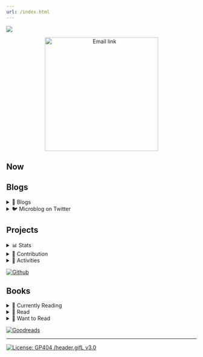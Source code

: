 ```yaml
---
url: /index.html
---
```


[<img src="/img/header.gif">](https://github.com/AnzenKodo/AnzenKodo)

<div align="center">
  <a href="mailto:AnzenKodo@altmails.com">
    <img width="300em" alt="Email link" src="https://img.shields.io/badge/-AnzenKodo@altmails.com-f99b39?style=for-the-badge&logo=gmail&color=ea4335&logoColor=fff">
  </a>
</div>

## Now

## Blogs

<details>
  <summary>📝 Blogs</summary>

  <!-- BLOG:START -->
- [This is my first post](https://ionote.vercel.app/This-is-my-first-post.html)
- [This is something](https://ionote.vercel.app/This-is-something.html)
<!-- BLOG:END -->
  [See More](https://ionote.vercel.app) or Subsribe to [![RSS](https://img.shields.io/badge/-RSS-f99b39?style=for-the-badge&logo=rss&color=f99b39&logoColor=fff)](https://ionote.vercel.app/feed.xml)

</details>

<details>
  <summary>🐦 Microblog on Twitter</summary>

  [![github-readme-twitter](https://github-readme-twitter.gazf.vercel.app/api?id=Anzenkodo&layout=wide)](https://twitter.com/AnzenKodo)

  [![Twitter](https://img.shields.io/badge/-@Anzenkodo-2C3E50?style=for-the-badge&logo=twitter&color=1da1f2&logoColor=fff)](https://twitter.com/AnzenKodo)

</details>

## Projects

<details>
  <summary>📊 Stats</summary>

  <img src="https://github-readme-stats.vercel.app/api/top-langs/?username=AnzenKodo&bg_color=00000000&hide_border=true&text_color=0583F2&title_color=F20544&langs_count=10" align="left">

  ![Github Stats](https://github-readme-stats.vercel.app/api?username=AnzenKodo&show_icons=true&bg_color=00000000&hide_border=true&text_color=0583F2&title_color=F20544&include_all_commits=true&count_private=true)
  [![GitHub Streak](https://github-readme-streak-stats.herokuapp.com?user=AnzenKodo&hide_border=true&date_format=j%2Fn%5B%2FY%5D&background=00000000&ring=F20544&fire=F20544&currStreakNum=0583F2&sideNums=0583F2&currStreakLabel=0583F2&sideLabels=0583F2&stroke=F20544&dates=0583F2)](https://github-readme-streak-stats.herokuapp.com/demo/?user=AnzenKodo&theme=default&hide_border=true&date_format=j%2Fn%5B%2FY%5D&properties=border&background=%2300000000&ring=%23F20544FF&fire=%23F20544FF&currStreakNum=%230583F2FF&sideNums=%230583F2FF&currStreakLabel=%230583F2&sideLabels=%230583F2&stroke=%23F20544&dates=%230583F2)

</details>

<details>
  <summary>🤝 Contribution</summary>

  ![trophy](https://github-profile-trophy.vercel.app/?username=AnzenKodo&no-bg=true&no-frame=true&theme=nord&column=10)
  ![Tesura's github activity graph](https://activity-graph.herokuapp.com/graph?username=AnzenKodo&bg_color=000000000&color=0583F2&line=f20544&point=0583F2&area_color=0583F2&hide_border=true&area=true)

</details>

<details>
  <summary>🔨 Activities</summary>

  <!--START_SECTION:activity-->
1. ❗️ Closed issue [#2](https://github.com/ije/land/issues/2) in [ije/land](https://github.com/ije/land)
2. 🗣 Commented on [#2](https://github.com/ije/land/issues/2) in [ije/land](https://github.com/ije/land)
3. 🗣 Commented on [#2](https://github.com/ije/land/issues/2) in [ije/land](https://github.com/ije/land)
4. ❗️ Opened issue [#2](https://github.com/ije/land/issues/2) in [ije/land](https://github.com/ije/land)
  <!--END_SECTION:activity-->
  [See More](https://github.com/AnzenKodo)

</details>

[![Github](https://img.shields.io/badge/-@Anzenkodo-2C3E50?style=for-the-badge&logo=github&color=161b22&logoColor=fff)](https://twitter.com/AnzenKodo)

## Books

<details>
  <summary>📖 Currently Reading</summary>

  <!-- GOODREADS_READING:START -->
- [Guns, Germs, and Steel: The Fates of Human Societies](https://www.goodreads.com/review/show/4264472547?utm_medium=api&utm_source=rss)
<!-- GOODREADS_READING:END -->

</details>

<details>
  <summary>📕 Read</summary>

  <!-- GOODREADS_READ:START -->
- [The Psychology of Money](https://www.goodreads.com/review/show/4495177279?utm_medium=api&utm_source=rss)
- [A Thousand Brains: A New Theory of Intelligence](https://www.goodreads.com/review/show/4495154266?utm_medium=api&utm_source=rss)
- [How to Live: 27 conflicting answers and one weird conclusion](https://www.goodreads.com/review/show/4267203579?utm_medium=api&utm_source=rss)
- [Immune: a Journey into the Mysterious System that Keeps You Alive](https://www.goodreads.com/review/show/4267202833?utm_medium=api&utm_source=rss)
- [Beyond Order: 12 More Rules For Life](https://www.goodreads.com/review/show/4264473077?utm_medium=api&utm_source=rss)
- [Together is Better: A Little Book of Inspiration](https://www.goodreads.com/review/show/4284265375?utm_medium=api&utm_source=rss)
- [In Order to Live: A North Korean Girl&#39;s Journey to Freedom](https://www.goodreads.com/review/show/4296045027?utm_medium=api&utm_source=rss)
- [The Almanack of Naval Ravikant: A Guide to Wealth and Happiness](https://www.goodreads.com/review/show/4267195111?utm_medium=api&utm_source=rss)
- [The Pragmatic Programmer: Your Journey to Mastery](https://www.goodreads.com/review/show/4267206382?utm_medium=api&utm_source=rss)
- [JavaScript Everywhere: Building Cross-Platform Applications with Graphql, React, React Native, and Electron](https://www.goodreads.com/review/show/4268755800?utm_medium=api&utm_source=rss)
<!-- GOODREADS_READ:END -->
  [See More](https://www.goodreads.com/review/list/141100671-tesura?ref=nav_mybooks&shelf=read)

</details>

<details>
  <summary>📗 Want to Read</summary>

  <!-- GOODREADS_LATER:START -->
- [Behave: The Biology of Humans at Our Best and Worst](https://www.goodreads.com/review/show/4525055942?utm_medium=api&utm_source=rss)
- [Blueprint: The Evolutionary Origins of a Good Society](https://www.goodreads.com/review/show/4525055224?utm_medium=api&utm_source=rss)
- [Upheaval: Turning Points for Nations in Crisis](https://www.goodreads.com/review/show/4495185602?utm_medium=api&utm_source=rss)
- [Collapse: How Societies Choose to Fail or Succeed](https://www.goodreads.com/review/show/4495185536?utm_medium=api&utm_source=rss)
- [Stalin: The Court of the Red Tsar](https://www.goodreads.com/review/show/4418288882?utm_medium=api&utm_source=rss)
- [Rationality: What It Is, Why It Seems Scarce, Why It Matters](https://www.goodreads.com/review/show/4414733659?utm_medium=api&utm_source=rss)
- [Will](https://www.goodreads.com/review/show/4414728022?utm_medium=api&utm_source=rss)
- [Ten Global Trends That Every Smart Person Needs to Know: And Many Other Trends You Will Find Interesting](https://www.goodreads.com/review/show/4277878892?utm_medium=api&utm_source=rss)
- [Company of One: Why Staying Small Is the Next Big Thing for Business](https://www.goodreads.com/review/show/4305300184?utm_medium=api&utm_source=rss)
- [When Breath Becomes Air](https://www.goodreads.com/review/show/4300415807?utm_medium=api&utm_source=rss)
<!-- GOODREADS_LATER:END -->
  [See More](https://www.goodreads.com/review/list/141100671-tesura?ref=nav_mybooks&shelf=to-read)

</details>

[![Goodreads](https://img.shields.io/badge/-@AnzenKodo-2C3E50?style=for-the-badge&logo=goodreads&color=ece9d4&logoColor=814910)](https://www.goodreads.com/AnzenKodo)

---

[![License: GP404 /header.gifL v3.0](https://img.shields.io/badge/-GPL%20v3.0-2C3E50?style=for-the-badge&label=license&color=bd0000&labelColor=000&logoColor=814910)](LICENSE)
